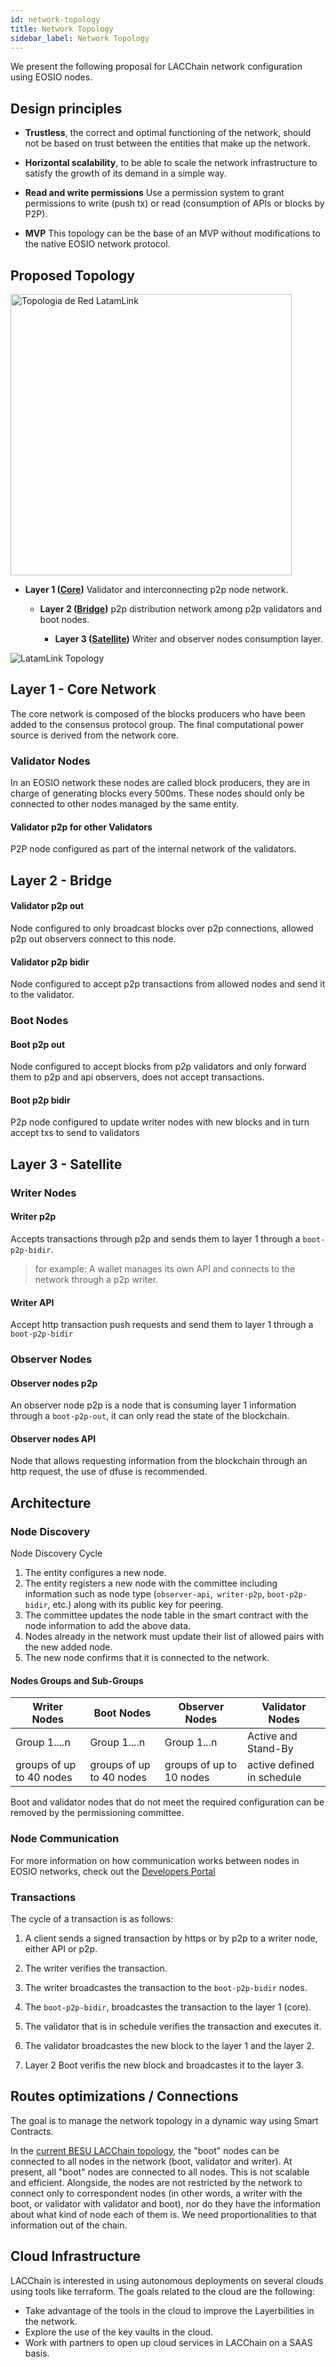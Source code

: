 ```yaml
---
id: network-topology
title: Network Topology
sidebar_label: Network Topology
---
```


We present the following proposal for LACChain network configuration using EOSIO nodes.

## Design principles
* **Trustless**, the correct and optimal functioning of the network, should not be based on trust between the entities that make up the network.

* **Horizontal scalability**, to be able to scale the network infrastructure to satisfy the growth of its demand in a simple way.

* **Read and write permissions** Use a permission system to grant permissions to write (push tx) or read (consumption of APIs or blocks by P2P).

* **MVP** This topology can be the base of an MVP without modifications to the native EOSIO network protocol.

## Proposed Topology

<img src="/img/diagrams/network-topology-en.png#center" alt="Topologia de Red LatamLink" width="450"/>

- **Layer 1 ([Core](/docs/network-topology#Layer-1---core-network))** Validator and interconnecting p2p node network.

	- **Layer 2 ([Bridge](/docs/network-topology#Layer-2---bridge))** p2p distribution network among p2p validators and boot nodes.

		- **Layer 3 ([Satellite](/docs/network-topology#layer-3---satellite))** Writer and observer nodes consumption layer.


![LatamLink Topology](/img/diagrams/topologia-nodos-2.png)


## Layer 1 - Core Network
The core network is composed of the blocks producers who have been added to the consensus protocol group. The final computational power source is derived from the network core.


### Validator Nodes
In an EOSIO network these nodes are called block producers, they are in charge of generating blocks every 500ms. These nodes should only be connected to other nodes managed by the same entity.

#### Validator p2p for other Validators
P2P node configured as part of the internal network of the validators.

## Layer 2 - Bridge

#### Validator p2p out
Node configured to only broadcast blocks over p2p connections, allowed p2p out observers connect to this node.

#### Validator p2p bidir
Node configured to accept p2p transactions from allowed nodes and send it to the validator.

### Boot Nodes

#### Boot p2p out
Node configured to accept blocks from p2p validators and only forward them to p2p and api observers, does not accept transactions.

#### Boot p2p bidir
P2p node configured to update writer nodes with new blocks and in turn accept txs to send to validators

## Layer 3 - Satellite

### Writer Nodes 

#### Writer p2p
Accepts transactions through p2p and sends them to layer 1 through a `boot-p2p-bidir`.
> for example: A wallet manages its own API and connects to the network through a p2p writer.

#### Writer API
Accept http transaction push requests and send them to layer 1 through a `boot-p2p-bidir`

### Observer Nodes 

#### Observer nodes p2p
An observer node p2p is a node that is consuming layer 1 information through a `boot-p2p-out`, it can only read the state of the blockchain.

#### Observer nodes API
Node that allows requesting information from the blockchain through an http request, the use of dfuse is recommended.

## Architecture


### Node Discovery

Node Discovery Cycle

1. The entity configures a new node.
1. The entity registers a new node with the committee including information such as node type (`observer-api`,` writer-p2p`, `boot-p2p-bidir`, etc.) along with its public key for peering.
1. The committee updates the node table in the smart contract with the node information to add the above data.
1. Nodes already in the network must update their list of allowed pairs with the new added node.
1. The new node confirms that it is connected to the network.


#### Nodes Groups and Sub-Groups

| **Writer Nodes** | **Boot Nodes** | **Observer Nodes** | **Validator Nodes** |
|---|---|---|---|
| Group 1....n  | Group 1....n  | Group 1...n  | Active and Stand-By  |
| groups of up to 40 nodes | groups of up to 40 nodes  | groups of up to 10 nodes |  active defined in schedule  |

Boot and validator nodes that do not meet the required configuration can be removed by the permissioning committee.

### Node Communication

For more information on how communication works between nodes in EOSIO networks, check out the [Developers Portal](https://developers.eos.io/welcome/latest/protocol/network_peer_protocol)

### Transactions

The cycle of a transaction is as follows:

1. A client sends a signed transaction by https or by p2p to a writer node, either API or p2p.

1. The writer verifies the transaction.

1. The writer broadcastes the transaction to the `boot-p2p-bidir` nodes.

1. The `boot-p2p-bidir`, broadcastes the transaction to the layer 1 (core).

1. The validator that is in schedule verifies the transaction and executes it.

1. The validator broadcastes the new block to the layer 1 and the layer 2.

1. Layer 2 Boot verifis the new block and broadcastes it to the layer 3.


## Routes optimizations / Connections
The goal is to manage the network topology in a dynamic way using Smart Contracts.

In the [current BESU LACChain topology](https://github.com/lacchain/besu-network/blob/master/TOPOLOGY_AND_ARCHITECTURE.md), the "boot" nodes can be connected to all nodes in the network (boot, validator and writer). At present, all "boot" nodes are connected to all nodes. This is not scalable and efficient. Alongside, the nodes are not restricted by the network to connect only to correspondent nodes (in other words, a writer with the boot, or validator with validator and boot), nor do they have the information about what kind of node each of them is. We need proportionalities to that information out of the chain.

## Cloud Infrastructure

LACChain is interested in using autonomous deployments on several clouds using tools like terraform. The goals related to the cloud are the following:
- Take advantage of the tools in the cloud to improve the Layerbilities in the network.
- Explore the use of the key vaults in the cloud.
- Work with partners to open up cloud services in LACChain on a SAAS basis.
